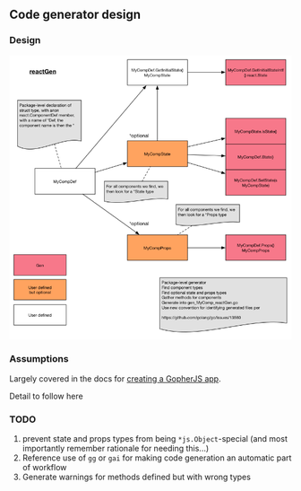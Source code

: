 ## Code generator design

### Design

![](reactGenv2.png)

### Assumptions

Largely covered in the docs for [creating a GopherJS app](creating_app.md).

Detail to follow here

### TODO

1. prevent state and props types from being `*js.Object`-special (and most importantly remember rationale for needing this...)
2. Reference use of `gg` or `gai` for making code generation an automatic part of workflow
3. Generate warnings for methods defined but with wrong types

